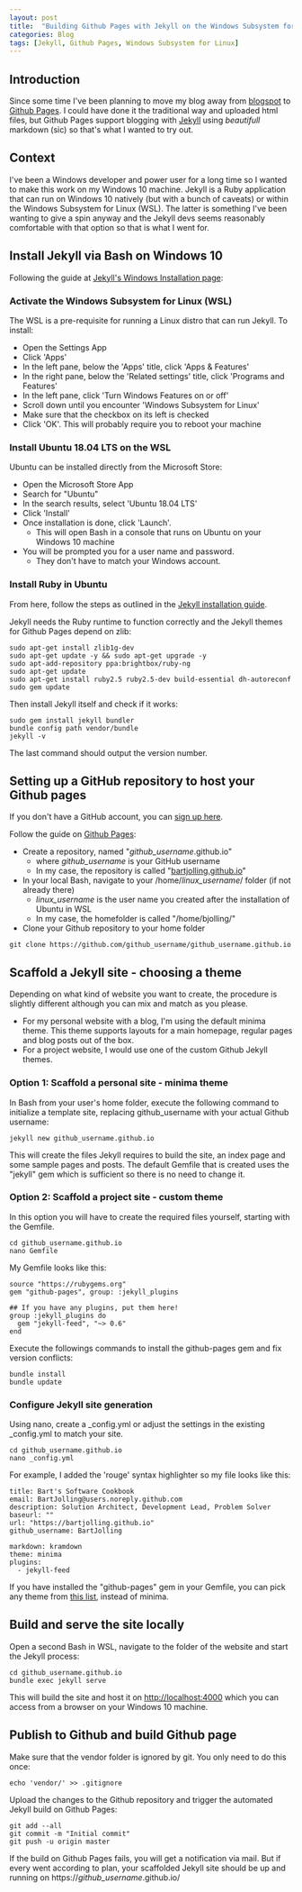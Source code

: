 ```yaml
---
layout: post
title:  "Building Github Pages with Jekyll on the Windows Subsystem for Linux"
categories: Blog
tags: [Jekyll, Github Pages, Windows Subsystem for Linux] 
---
```


## Introduction

Since some time I've been planning to move my blog away from [blogspot](https://bartjolling.blogspot.com/ "Bart's Software Cookbook on Blogspot.com") to [Github Pages](https://pages.github.com/ "Github Pages"). I could have done it the traditional way and uploaded html files, but Github Pages support blogging with [Jekyll](https://jekyllrb.com/ "Jekyll") using _beautifull_ markdown (sic) so that's what I wanted to try out.

## Context

I've been a Windows developer and power user for a long time so I wanted to make this work on my Windows 10 machine. Jekyll is a Ruby application that can run on Windows 10 natively (but with a bunch of caveats) or within the Windows Subsystem for Linux (WSL). The latter is something I've been wanting to give a spin anyway and the Jekyll devs seems reasonably comfortable with that option so that is what I went for.

## Install Jekyll via Bash on Windows 10

Following the guide at [Jekyll's Windows Installation page](https://jekyllrb.com/docs/installation/windows/#installation-via-bash-on-windows-10):

### Activate the Windows Subsystem for Linux (WSL)
The WSL is a pre-requisite for running a Linux distro that can run Jekyll. To install:
- Open the Settings App 
- Click 'Apps'
- In the left pane, below the 'Apps' title, click 'Apps & Features'
- In the right pane, below the 'Related settings' title, click 'Programs and Features'
- In the left pane, click 'Turn Windows Features on or off'
- Scroll down until you encounter 'Windows Subsystem for Linux' 
- Make sure that the checkbox on its left is checked
- Click 'OK'. This will probably require you to reboot your machine

### Install Ubuntu 18.04 LTS on the WSL
Ubuntu can be installed directly from the Microsoft Store:
- Open the Microsoft Store App
- Search for "Ubuntu"
- In the search results, select 'Ubuntu 18.04 LTS'
- Click 'Install'
- Once installation is done, click 'Launch'. 
  * This will open Bash in a console that runs on Ubuntu on your Windows 10 machine
- You will be prompted you for a user name and password. 
  * They don't have to match your Windows account.

### Install Ruby in Ubuntu
From here, follow the steps as outlined in the [Jekyll installation guide](https://jekyllrb.com/docs/installation/windows/#installation-via-bash-on-windows-10).

Jekyll needs the Ruby runtime to function correctly and the Jekyll themes for Github Pages depend on zlib:
~~~~ shell
sudo apt-get install zlib1g-dev
sudo apt-get update -y && sudo apt-get upgrade -y
sudo apt-add-repository ppa:brightbox/ruby-ng
sudo apt-get update
sudo apt-get install ruby2.5 ruby2.5-dev build-essential dh-autoreconf
sudo gem update
~~~~

Then install Jekyll itself and check if it works:
~~~~ shell
sudo gem install jekyll bundler
bundle config path vendor/bundle
jekyll -v
~~~~
The last command should output the version number.

## Setting up a GitHub repository to host your Github pages

If you don't have a GitHub account, you can [sign up here](https://github.com/join).

Follow the guide on [Github Pages](https://pages.github.com/ "GitHub Pages"):
- Create a repository, named "_github_username_.github.io" 
  * where _github_username_ is your GitHub username
  * In my case, the repository is called "[bartjolling.github.io](https://github.com/BartJolling/BartJolling.github.io)"
- In your local Bash, navigate to your /home/_linux_username_/ folder (if not already there)
  * _linux_username_ is the user name you created after the installation of Ubuntu in WSL
  * In my case, the homefolder is called "/home/bjolling/"
- Clone your Github repository to your home folder

~~~~ shell
git clone https://github.com/github_username/github_username.github.io
~~~~

## Scaffold a Jekyll site - choosing a theme

Depending on what kind of website you want to create, the procedure is slightly different although you can mix and match as you please. 
- For my personal website with a blog, I'm using the default minima theme. This theme supports layouts for a main homepage, regular pages and blog posts out of the box.
- For a project website, I would use one of the custom Github Jekyll themes.

### Option 1: Scaffold a personal site - minima theme

In Bash from your user's home folder, execute the following command to initialize a template site, replacing github_username with your actual Github username:

~~~~ shell
jekyll new github_username.github.io
~~~~

This will create the files Jekyll requires to build the site, an index page and some sample pages and posts. The default Gemfile that is created uses the "jekyll" gem which is sufficient so there is no need to change it. 

### Option 2: Scaffold a project site - custom theme
In this option you will have to create the required files yourself, starting with the Gemfile. 

~~~~ shell
cd github_username.github.io
nano Gemfile
~~~~

My Gemfile looks like this:
~~~~ text
source "https://rubygems.org"
gem "github-pages", group: :jekyll_plugins

## If you have any plugins, put them here!
group :jekyll_plugins do
  gem "jekyll-feed", "~> 0.6"
end
~~~~

Execute the followings commands to install the github-pages gem and fix version conflicts:

~~~~ shell
bundle install
bundle update
~~~~

### Configure Jekyll site generation
Using nano, create a _config.yml or adjust the settings in the existing _config.yml to match your site.

~~~~ shell
cd github_username.github.io
nano _config.yml
~~~~

For example, I added the 'rouge' syntax highlighter so my file looks like this:
~~~~ text
title: Bart's Software Cookbook
email: BartJolling@users.noreply.github.com
description: Solution Architect, Development Lead, Problem Solver
baseurl: ""
url: "https://bartjolling.github.io"
github_username: BartJolling

markdown: kramdown
theme: minima
plugins:
  - jekyll-feed
~~~~

If you have installed the "github-pages" gem in your Gemfile, you can pick any theme from [this list](https://pages.github.com/themes/), instead of minima.

## Build and serve the site locally
Open a second Bash in WSL, navigate to the folder of the website and start the Jekyll process:
~~~~ shell
cd github_username.github.io
bundle exec jekyll serve
~~~~

This will build the site and host it on [http://localhost:4000](http://localhost:4000) which you can access from a browser on your Windows 10 machine.

## Publish to Github and build Github page
Make sure that the vendor folder is ignored by git. You only need to do this once:
~~~~ shell
echo 'vendor/' >> .gitignore
~~~~

Upload the changes to the Github repository and trigger the automated Jekyll build on Github Pages:
~~~~ shell
git add --all
git commit -m "Initial commit"
git push -u origin master
~~~~

If the build on Github Pages fails, you will get a notification via mail. But if every went according to plan, your scaffolded Jekyll site should be up and running on https://_github_username_.github.io/
